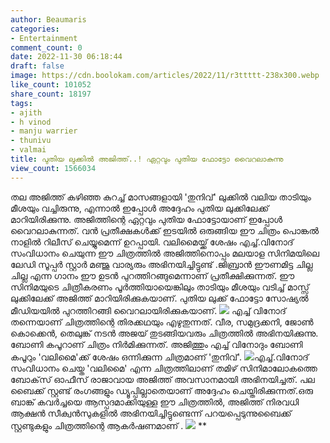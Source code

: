 ```yaml
---
author: Beaumaris
categories:
- Entertainment
comment_count: 0
date: 2022-11-30 06:18:44
draft: false
image: https://cdn.boolokam.com/articles/2022/11/r3ttttt-238x300.webp
like_count: 101052
share_count: 18197
tags:
- ajith
- h vinod
- manju warrier
- thunivu
- valmai
title: പുതിയ ലുക്കിൽ അജിത്ത്..! ഏറ്റവും പുതിയ ഫോട്ടോ വൈറലാകുന്നു
view_count: 1566034
---
```


തല അജിത്ത് കഴിഞ്ഞ കുറച്ച് മാസങ്ങളായി 'തുനിവ്' ലുക്കിൽ വലിയ താടിയും മീശയും വച്ചിരുന്നു, എന്നാൽ ഇപ്പോൾ അദ്ദേഹം പുതിയ ലുക്കിലേക്ക് മാറിയിരിക്കുന്നു. അജിത്തിന്റെ ഏറ്റവും പുതിയ ഫോട്ടോയാണ് ഇപ്പോൾ വൈറലാകുന്നത്. വൻ പ്രതീക്ഷകൾക്ക് ഇടയിൽ ഒരുങ്ങിയ ഈ ചിത്രം പൊങ്കൽ നാളിൽ റിലീസ് ചെയ്യുമെന്ന് ഉറപ്പായി. വലിമൈയ്ക്ക് ശേഷം എച്ച്.വിനോദ് സംവിധാനം ചെയുന്ന ഈ ചിത്രത്തിൽ അജിത്തിനൊപ്പം മലയാള സിനിമയിലെ ലേഡി സൂപ്പർ സ്റ്റാർ മഞ്ജു വാര്യരും അഭിനയിച്ചിട്ടുണ്ട് .ജിബ്രാൻ ഈണമിട്ട ചില്ല ചില്ല എന്ന ഗാനം ഈ ഉടൻ പുറത്തിറങ്ങുമെന്നാണ് പ്രതീക്ഷിക്കുന്നത്. ഈ സിനിമയുടെ ചിത്രീകരണം പൂർത്തിയായെങ്കിലും താടിയും മീശയും വടിച്ച് മാസ്സ് ലുക്കിലേക്ക് അജിത്ത് മാറിയിരിക്കുകയാണ്. പുതിയ ലുക്ക് ഫോട്ടോ സോഷ്യൽ മീഡിയയിൽ പുറത്തിറങ്ങി വൈറലായിരിക്കുകയാണ്. ![](https://cdn.boolokam.com/articles/2022/11/r3ttttt-238x300.webp) എച്ച് വിനോദ് തന്നെയാണ് ചിത്രത്തിന്റെ തിരക്കഥയും എഴുതുന്നത്. വീര, സമുദ്രക്കനി, ജോണ്‍ കൊക്കെൻ, തെലുങ്ക് നടൻ അജയ് തുടങ്ങിയവരും ചിത്രത്തില്‍ അഭിനയിക്കുന്നു. ബോണി കപൂറാണ് ചിത്രം നിര്‍മിക്കുന്നത്. അജിത്തും എച്ച് വിനോദും ബോണി കപൂറും 'വലിമൈ'ക്ക് ശേഷം ഒന്നിക്കുന്ന ചിത്രമാണ് 'തുനിവ്'. ![](https://cdn.boolokam.com/articles/2022/11/rrttttyy-238x300.webp)എച്ച്.വിനോദ് സംവിധാനം ചെയ്ത 'വലിമൈ' എന്ന ചിത്രത്തിലാണ് തമിഴ് സിനിമാലോകത്തെ ബോക്‌സ് ഓഫീസ് രാജാവായ അജിത്ത് അവസാനമായി അഭിനയിച്ചത്. പല ബൈക്ക് സ്റ്റണ്ട് രംഗങ്ങളും ഡ്യൂപ്പില്ലാതെയാണ് അദ്ദേഹം ചെയ്തിരിക്കുന്നത്.ഒരു ബാങ്ക് കവർച്ചയെ ആസ്പദമാക്കിയുള്ള ഈ ചിത്രത്തിൽ, അജിത്ത് നിരവധി ആക്ഷൻ സീക്വൻസുകളിൽ അഭിനയിച്ചിട്ടുണ്ടെന്ന് പറയപ്പെടുന്നുബൈക്ക് സ്റ്റണ്ടുകളും ചിത്രത്തിന്റെ ആകർഷണമാണ് . ![](https://cdn.boolokam.com/articles/2022/11/rrtttttttyyy-300x171.webp) **
